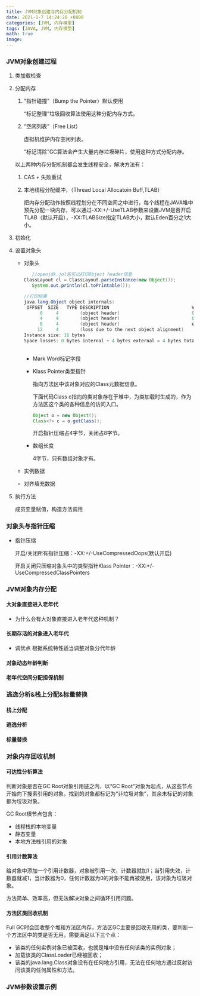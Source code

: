 ```yaml
---
title: JVM对象创建与内存分配机制
date: 2021-1-7 14:24:28 +0800
categories: [JVM, 内存模型]
tags: [JAVA, JVM, 内存模型]
math: true
image: 
---
```


### JVM对象创建过程

1. 类加载检查

2. 分配内存

   1. “指针碰撞”（Bump the Pointer）默认使用

      “标记整理”垃圾回收算法使用这种分配内存方式。

   2. “空闲列表”（Free List）

      虚拟机维护内存空闲列表。

      “标记清除”GC算法会产生大量内存垃圾碎片，使用这种方式分配内存。

   以上两种内存分配机制都会发生线程安全，解决方法有：

    1.  CAS + 失败重试

    2.  本地线程分配缓冲，（Thread Local Allocatoin Buff,TLAB）

        把内存分配动作按照线程划分在不同空间之中进行，每个线程在JAVA堆中预先分配一块内存，可以通过-XX:+/-UseTLAB参数来设置JVM是否开启TLAB（默认开启），-XX:TLABSize指定TLAB大小，默认Eden百分之1大小。

3. 初始化

   

4. 设置对象头

      - 对象头

        ~~~java
           //openjdk.jol包可以打印Object header信息
        ClassLayout cl = ClassLayout.parseInstance(new Object());
           System.out.println(cl.toPrintable());
        
        //打印结果
        java.lang.Object object internals:
         OFFSET  SIZE   TYPE DESCRIPTION                               VALUE
              0     4        (object header)                           01 00 00 00 (00000001 00000000 00000000 00000000) (1)
              4     4        (object header)                           00 00 00 00 (00000000 00000000 00000000 00000000) (0)
              8     4        (object header)                           e5 01 00 f8 (11100101 00000001 00000000 11111000) (-134217243)
             12     4        (loss due to the next object alignment)
        Instance size: 16 bytes
        Space losses: 0 bytes internal + 4 bytes external = 4 bytes total
             
        ~~~

        - Mark Word标记字段

        - Klass Pointer类型指针

          指向方法区中该对象对应的Class元数据信息。

          下面代码Class c指向的类对象存在于堆中，为类加载时生成的，作为方法区这个类的各种信息的访问入口。

          ```java
          Object o = new Object();
          Class<?> c = o.getClass();
          ```

          开启指针压缩占4字节，关闭占8字节。

        - 数组长度

          4字节，只有数组对象才有。

      - 实例数据

      - 对齐填充数据


5. 执行<init>方法

   成员变量赋值，构造方法调用



### 对象头与指针压缩

- 指针压缩

  开启/关闭所有指针压缩：-XX:+/-UseCompressedOops(默认开启)

  开启关闭只压缩对象头中的类型指针Klass Pointer：-XX:+/-UseCompressedClassPointers 

  



### JVM对象内存分配

#### 大对象直接进入老年代

- 为什么会有大对象直接进入老年代这种机制？

  

#### 长期存活的对象进入老年代

- 调优点 根据系统特性适当调整对象分代年龄

#### 对象动态年龄判断



#### 老年代空间分配担保机制

 

### 逃逸分析&栈上分配&标量替换

#### 栈上分配





#### 逃逸分析





#### 标量替换











### 对象内存回收机制

#### 可达性分析算法

判断对象是否在GC Root对象引用链之内，以“GC Root”对象为起点，从这些节点开始向下搜索引用的对象，找到的对象都标记为“非垃圾对象”，其余未标记的对象都为垃圾对象。

GC Root根节点包含：

- 线程栈的本地变量
- 静态变量
- 本地方法栈引用的对象

#### 引用计数算法

给对象中添加一个引用计数器，对象被引用一次，计数器就加1；当引用失效，计数器就减1，当计数器为0，任何计数器为0的对象不能再被使用，该对象为垃圾对象。


方法简单、效率高，但无法解决对象之间循环引用问题。





#### 方法区类回收机制

 Full GC时会回收整个堆和方法区内存，方法区GC主要是回收无用的类，要判断一个方法区中的类是否无用，需要满足以下三个点：

- 该类的任何实例对象已被回收，也就是堆中没有任何该类的实例对象；
- 加载该类的ClassLoader已经被回收；
- 该类的java.lang.Class对象没有在任何地方引用，无法在任何地方通过反射访问该类的任何属性和方法。

### JVM参数设置示例